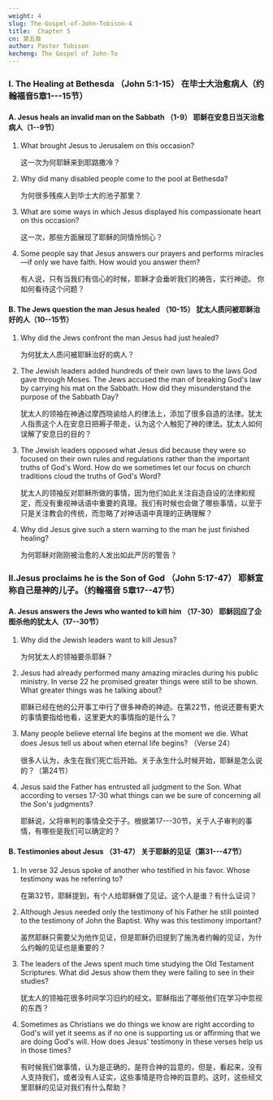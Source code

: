 ```yaml
---
weight: 4
slug: The-Gospel-of-John-Tobison-4
title:  Chapter 5 
cn: 第五章
author: Pastor Tobison
kecheng: The Gospel of John-To
---
```


### I. The Healing at Bethesda （John 5:1-15） 在毕士大治愈病人（约翰福音5章1---15节）

#### A. Jesus heals an invalid man on the Sabbath （1-9） 耶稣在安息日当天治愈病人（1--9节）

1. What brought Jesus to Jerusalem on this occasion?

    这一次为何耶稣来到耶路撒冷？

2. Why did many disabled people come to the pool at Bethesda?

    为何很多残疾人到毕士大的池子那里？

3. What are some ways in which Jesus displayed his compassionate heart on this occasion?

    这一次，那些方面展现了耶稣的同情怜悯心？

4. Some people say that Jesus answers our prayers and performs miracles—if only we have faith. How would you answer them?

    有人说，只有当我们有信心的时候，耶稣才会垂听我们的祷告，实行神迹。 你如何看待这个问题？

#### B. The Jews question the man Jesus healed （10-15） 犹太人质问被耶稣治好的人（10--15节）

1. Why did the Jews confront the man Jesus had just healed?

    为何犹太人质问被耶稣治好的病人？

2. The Jewish leaders added hundreds of their own laws to the laws God gave through Moses. The Jews accused the man of breaking God's law by carrying his mat on the Sabbath. How did they misunderstand the purpose of the Sabbath Day?

    犹太人的领袖在神通过摩西晓谕给人的律法上，添加了很多自造的法律。犹太人指责这个人在安息日把褥子带走，认为这个人触犯了神的律法。犹太人如何误解了安息日的目的？

3. The Jewish leaders opposed what Jesus did because they were so focused on their own rules and regulations rather than the important truths of God's Word. How do we sometimes let our focus on church traditions cloud the truths of God's Word?

    犹太人的领袖反对耶稣所做的事情，因为他们如此关注自造自设的法律和规定，而没有重视神话语中重要的真理。我们有时候也会做了哪些事情，以至于只是关注教会的传统，而忽略了对神话语中真理的正确理解？

4. Why did Jesus give such a stern warning to the man he just finished healing?

    为何耶稣对刚刚被治愈的人发出如此严厉的警告？

### II.Jesus proclaims he is the Son of God （John 5:17-47） 耶稣宣称自己是神的儿子。（约翰福音 5章17--47节）

#### A. Jesus answers the Jews who wanted to kill him （17-30） 耶稣回应了企图杀他的犹太人（17--30节）

1. Why did the Jewish leaders want to kill Jesus?

    为何犹太人的领袖要杀耶稣？

2. Jesus had already performed many amazing miracles during his public ministry. In verse 22 he promised greater things were still to be shown. What greater things was he talking about?

    耶稣已经在他的公开事工中行了很多神奇的神迹。在第22节，他说还要有更大的事情要指给他看，这里更大的事情指的是什么？

3. Many people believe eternal life begins at the moment we die. What does Jesus tell us about when eternal life begins? （Verse 24）

    很多人认为，永生在我们死亡后开始。关于永生什么时候开始，耶稣是怎么说的？（第24节）

4. Jesus said the Father has entrusted all judgment to the Son. What according to verses 17-30 what things can we be sure of concerning all the Son's judgments?

    耶稣说，父将审判的事情全交于子。根据第17---30节，关于人子审判的事情，有哪些是我们可以确定的？

#### B. Testimonies about Jesus （31-47） 关于耶稣的见证（第31---47节）

1. In verse 32 Jesus spoke of another who testified in his favor. Whose testimony was he referring to?

    在第32节，耶稣提到，有个人给耶稣做了见证。这个人是谁？有什么证词？

2. Although Jesus needed only the testimony of his Father he still pointed to the testimony of John the Baptist. Why was this testimony important?

    虽然耶稣只需要父为他作见证，但是耶稣仍旧提到了施洗者约翰的见证，为什么约翰的见证也是重要的？

3. The leaders of the Jews spent much time studying the Old Testament Scriptures. What did Jesus show them they were failing to see in their studies?

    犹太人的领袖花很多时间学习旧约的经文。耶稣指出了哪些他们在学习中忽视的东西？

4. Sometimes as Christians we do things we know are right according to God's will yet it seems as if no one is supporting us or affirming that we are doing God's will. How does Jesus' testimony in these verses help us in those times?

    有时候我们做事情，认为是正确的，是符合神的旨意的，但是，看起来，没有人支持我们，或者没有人证实，这些事情是符合神的旨意的。这时，这些经文里耶稣的见证对我们有什么帮助？